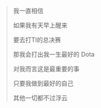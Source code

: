 > 我一直相信  
> 
> 如果我有天早上醒来  
> 
> 要去打TI的总决赛  
> 
> 那我会打出我一生最好的 Dota  
> 
> 对我而言这是最重要的事  
> 
> 只要我做到最好的自己  
> 
> 其他一切都不过浮云
